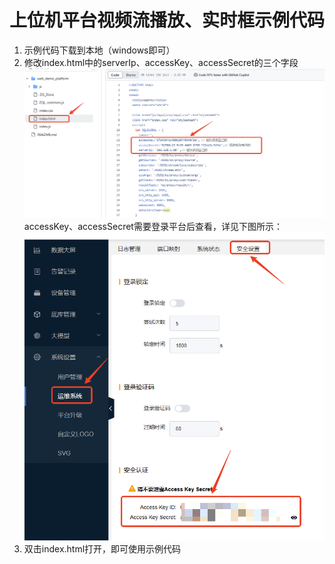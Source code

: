 # 上位机平台视频流播放、实时框示例代码

1. 示例代码下载到本地（windows即可）
2. 修改index.html中的serverIp、accessKey、accessSecret的三个字段
![index](.\assets\index.png)
accessKey、accessSecret需要登录平台后查看，详见下图所示：
![image-accesskey](.\assets\accesskey.png)
3. 双击index.html打开，即可使用示例代码









